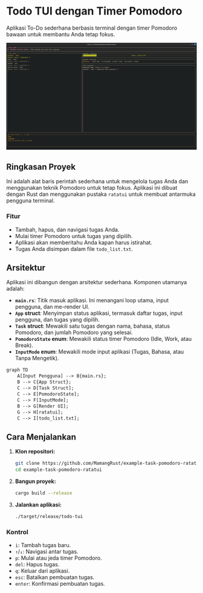# Todo TUI dengan Timer Pomodoro

Aplikasi To-Do sederhana berbasis terminal dengan timer Pomodoro bawaan untuk membantu Anda tetap fokus.


![image-demo](./image/image_1.png)

## Ringkasan Proyek

Ini adalah alat baris perintah sederhana untuk mengelola tugas Anda dan menggunakan teknik Pomodoro untuk tetap fokus. Aplikasi ini dibuat dengan Rust dan menggunakan pustaka `ratatui` untuk membuat antarmuka pengguna terminal.

### Fitur

- Tambah, hapus, dan navigasi tugas Anda.
- Mulai timer Pomodoro untuk tugas yang dipilih.
- Aplikasi akan memberitahu Anda kapan harus istirahat.
- Tugas Anda disimpan dalam file `todo_list.txt`.

## Arsitektur

Aplikasi ini dibangun dengan arsitektur sederhana. Komponen utamanya adalah:

- **`main.rs`**: Titik masuk aplikasi. Ini menangani loop utama, input pengguna, dan me-render UI.
- **`App` struct**: Menyimpan status aplikasi, termasuk daftar tugas, input pengguna, dan tugas yang dipilih.
- **`Task` struct**: Mewakili satu tugas dengan nama, bahasa, status Pomodoro, dan jumlah Pomodoro yang selesai.
- **`PomodoroState` enum**: Mewakili status timer Pomodoro (Idle, Work, atau Break).
- **`InputMode` enum**: Mewakili mode input aplikasi (Tugas, Bahasa, atau Tanpa Mengetik).

```mermaid
graph TD
    A[Input Pengguna] --> B{main.rs};
    B --> C{App Struct};
    C --> D[Task Struct];
    C --> E[PomodoroState];
    C --> F[InputMode];
    B --> G[Render UI];
    G --> H[ratatui];
    C --> I[todo_list.txt];
```

## Cara Menjalankan

1.  **Klon repositori:**

    ```bash
    git clone https://github.com/MamangRust/example-task-pomodoro-ratatui.git
    cd example-task-pomodoro-ratatui
    ```

2.  **Bangun proyek:**

    ```bash
    cargo build --release
    ```

3.  **Jalankan aplikasi:**

    ```bash
    ./target/release/todo-tui
    ```

### Kontrol

- `i`: Tambah tugas baru.
- `↑`/`↓`: Navigasi antar tugas.
- `p`: Mulai atau jeda timer Pomodoro.
- `del`: Hapus tugas.
- `q`: Keluar dari aplikasi.
- `esc`: Batalkan pembuatan tugas.
- `enter`: Konfirmasi pembuatan tugas.
